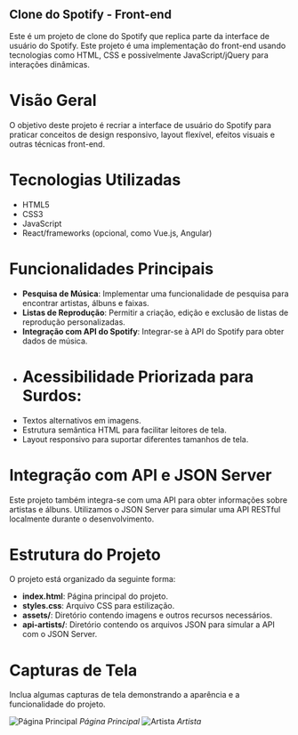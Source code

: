 ## Clone do Spotify - Front-end

Este é um projeto de clone do Spotify que replica parte da interface de usuário do Spotify. Este projeto é uma implementação do front-end usando tecnologias como HTML, CSS e possivelmente JavaScript/jQuery para interações dinâmicas.

# Visão Geral

O objetivo deste projeto é recriar a interface de usuário do Spotify para praticar conceitos de design responsivo, layout flexível, efeitos visuais e outras técnicas front-end.

# Tecnologias Utilizadas

- HTML5
- CSS3 
- JavaScript 
- React/frameworks (opcional, como Vue.js, Angular)

# Funcionalidades Principais

- **Pesquisa de Música**: Implementar uma funcionalidade de pesquisa para encontrar artistas, álbuns e faixas.
- **Listas de Reprodução**: Permitir a criação, edição e exclusão de listas de reprodução personalizadas.
- **Integração com API do Spotify**: Integrar-se à API do Spotify para obter dados de música.
- # Acessibilidade Priorizada para Surdos:
- Textos alternativos em imagens.
- Estrutura semântica HTML para facilitar leitores de tela.
- Layout responsivo para suportar diferentes tamanhos de tela.

# Integração com API e JSON Server

Este projeto também integra-se com uma API para obter informações sobre artistas e álbuns. Utilizamos o JSON Server para simular uma API RESTful localmente durante o desenvolvimento.

# Estrutura do Projeto

O projeto está organizado da seguinte forma:

- **index.html**: Página principal do projeto.
- **styles.css**: Arquivo CSS para estilização.
- **assets/**: Diretório contendo imagens e outros recursos necessários.
- **api-artists/**: Diretório contendo os arquivos JSON para simular a API com o JSON Server.

# Capturas de Tela

Inclua algumas capturas de tela demonstrando a aparência e a funcionalidade do projeto.

![Página Principal]([screenshots/pagina_principal.png](https://github.com/Igormachado90/Spotify_Imersao_Alura/assets/117872151/2bead832-4fa0-4efa-9b7f-a2b4ecf89f57)https://github.com/Igormachado90/Spotify_Imersao_Alura/assets/117872151/2bead832-4fa0-4efa-9b7f-a2b4ecf89f57)
*Página Principal*
![Artista](https://github.com/Igormachado90/Spotify_Imersao_Alura/assets/117872151/a56c6109-fbce-48d5-8d51-4155adb90322)
*Artista*
